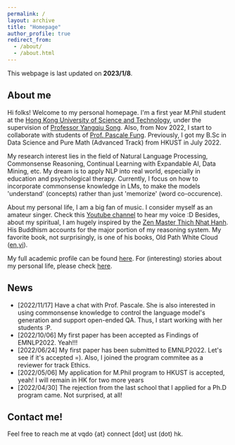 ```yaml
---
permalink: / 
layout: archive
title: "Homepage"
author_profile: true
redirect_from:
  - /about/
  - /about.html
---
```


This webpage is last updated on **2023/1/8**.


## About me

Hi folks! Welcome to my personal homepage. I'm a first year M.Phil student at the [Hong Kong University of Science and Technology](https://hkust.edu.hk/), under the supervision of [Professor Yangqiu Song](https://www.cse.ust.hk/~yqsong/). Also, from Nov 2022, I start to collaborate with students of [Prof. Pascale Fung](https://pascale.home.ece.ust.hk/). Previously, I got my B.Sc in Data Science and Pure Math (Advanced Track) from HKUST in July 2022.

My research interest lies in the field of Natural Language Processing, Commonsense Reasoning, Continual Learning with Expandable AI, Data Mining, etc. My dream is to apply NLP into real world, especially in education and psychological therapy. Currently, I focus on how to incorporate commonsense knowledge in LMs, to make the models 'understand' (concepts) rather than just 'memorize' (word co-occurence).

About my personal life, I am a big fan of music. I consider myself as an amateur singer. Check this [Youtube channel](https://www.youtube.com/channel/UCw0K4xQPwp8wZp6rkWRcTCg) to hear my voice :D Besides, about my spiritual, I am hugely inspired by the [Zen Master Thich Nhat Hanh](https://plumvillage.org/thich-nhat-hanh/). His Buddhism accounts for the major portion of my reasoning system. My favorite book, not surprisingly, is one of his books, Old Path White Cloud ([en](https://terebess.hu/zen/mesterek/Thich%20Nhat%20Hanh%20-%20Old%20Path%20White%20Clouds.pdf),[vi](https://thuvienhoasen.org/images/file/3GfDvp1G0QgQAHtP/duong-xua-may-trang.pdf)).

My full academic profile can be found [here](https://dovanquyet.github.io/academic). For (interesting) stories about my personal life, please check [here](https://dovanquyet.github.io/posts/vi/chuyen-hang-ngay).


## News

- [2022/11/17] Have a chat with Prof. Pascale. She is also interested in using commonsense knowledge to control the language model's generation and support open-ended QA. Thus, I start working with her students :P.
- [2022/10/06] My first paper has been accepted as Findings of EMNLP2022. Yeah!!!
- [2022/06/24] My first paper has been submitted to EMNLP2022. Let's see if it's accepted =). Also, I joined the program commitee as a reviewer for track Ethics.
- [2022/05/06] My application for M.Phil program to HKUST is accepted, yeah! I will remain in HK for two more years
- [2022/04/30] The rejection from the last school that I applied for a Ph.D program came. Not surprised, at all!


## Contact me!

Feel free to reach me at vqdo {at} connect [dot] ust (dot) hk.